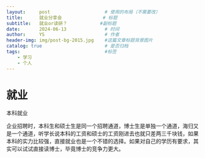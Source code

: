 ```yaml
---
layout:     post   				    # 使用的布局（不需要改）
title:      就业分享会				# 标题 
subtitle:   就业or读研？            #副标题
date:       2024-06-13 				# 时间
author:     YS 						# 作者
header-img: img/post-bg-2015.jpg 	#这篇文章标题背景图片
catalog: true 						# 是否归档
tags:								#标签
    - 学习
    - 个人
---
```



# 就业

本科就业


企业招聘时，本科生和硕士生是同一个招聘通道，博士生是单独一个通道，海归又是一个通道，听学长说本科的工资和硕士的工资刚进去也就只差两三千块钱，如果本科的实力比较强，直接就业也是一个不错的选择。如果对自己的学历有要求，其实可以试试直接读博士，毕竟博士的竞争力更大。

